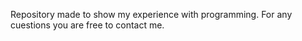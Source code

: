 Repository made to show my experience with programming. For any cuestions you are free to contact me.
